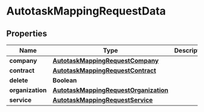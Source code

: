 # AutotaskMappingRequestData

## Properties
Name | Type | Description | Notes
------------ | ------------- | ------------- | -------------
**company** | [**AutotaskMappingRequestCompany**](AutotaskMappingRequestCompany.md) |  | 
**contract** | [**AutotaskMappingRequestContract**](AutotaskMappingRequestContract.md) |  | 
**delete** | **Boolean** |  |  [optional]
**organization** | [**AutotaskMappingRequestOrganization**](AutotaskMappingRequestOrganization.md) |  | 
**service** | [**AutotaskMappingRequestService**](AutotaskMappingRequestService.md) |  | 
